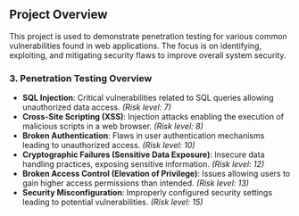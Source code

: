 ## Project Overview

This project is used to demonstrate penetration testing for various common vulnerabilities found in web applications. The focus is on identifying, exploiting, and mitigating security flaws to improve overall system security.

### 3. Penetration Testing Overview

- **SQL Injection**: Critical vulnerabilities related to SQL queries allowing unauthorized data access. *(Risk level: 7)*  
- **Cross-Site Scripting (XSS)**: Injection attacks enabling the execution of malicious scripts in a web browser. *(Risk level: 8)*  
- **Broken Authentication**: Flaws in user authentication mechanisms leading to unauthorized access. *(Risk level: 10)*  
- **Cryptographic Failures (Sensitive Data Exposure)**: Insecure data handling practices, exposing sensitive information. *(Risk level: 12)*  
- **Broken Access Control (Elevation of Privilege)**: Issues allowing users to gain higher access permissions than intended. *(Risk level: 13)*  
- **Security Misconfiguration**: Improperly configured security settings leading to potential vulnerabilities. *(Risk level: 15)*
